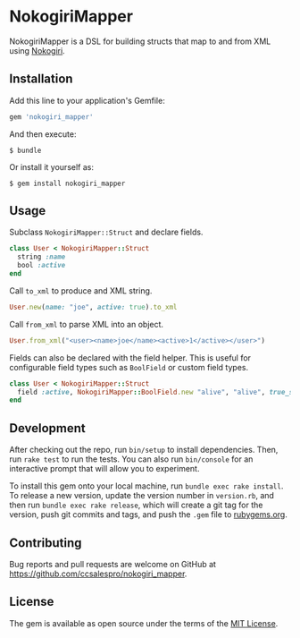 # NokogiriMapper

NokogiriMapper is a DSL for building structs that map to and from XML using [Nokogiri](https://github.com/sparklemotion/nokogiri).

## Installation

Add this line to your application's Gemfile:

```ruby
gem 'nokogiri_mapper'
```

And then execute:

    $ bundle

Or install it yourself as:

    $ gem install nokogiri_mapper

## Usage

Subclass `NokogiriMapper::Struct` and declare fields.

```ruby
class User < NokogiriMapper::Struct
  string :name
  bool :active
end
```

Call `to_xml` to produce and XML string.

```ruby
User.new(name: "joe", active: true).to_xml
```

Call `from_xml` to parse XML into an object.

```ruby
User.from_xml("<user><name>joe</name><active>1</active></user>")
```

Fields can also be declared with the field helper. This is useful for configurable field types such as `BoolField` or custom field types.

```ruby
class User < NokogiriMapper::Struct
  field :active, NokogiriMapper::BoolField.new "alive", "alive", true_strings: ["yes"], false_strings: ["no"]
end
```

## Development

After checking out the repo, run `bin/setup` to install dependencies. Then, run `rake test` to run the tests. You can also run `bin/console` for an interactive prompt that will allow you to experiment.

To install this gem onto your local machine, run `bundle exec rake install`. To release a new version, update the version number in `version.rb`, and then run `bundle exec rake release`, which will create a git tag for the version, push git commits and tags, and push the `.gem` file to [rubygems.org](https://rubygems.org).

## Contributing

Bug reports and pull requests are welcome on GitHub at https://github.com/ccsalespro/nokogiri_mapper.

## License

The gem is available as open source under the terms of the [MIT License](https://opensource.org/licenses/MIT).
